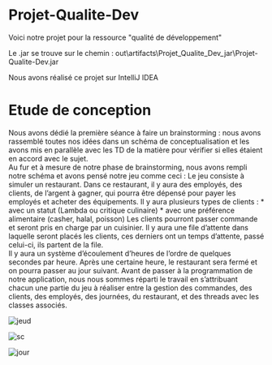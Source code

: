 # Projet-Qualite-Dev

Voici notre projet pour la ressource "qualité de développement"


Le .jar se trouve sur le chemin : out\artifacts\Projet_Qualite_Dev_jar\Projet-Qualite-Dev.jar

Nous avons réalisé ce projet sur IntelliJ IDEA






# Etude de conception

Nous avons dédié la première séance à faire un brainstorming : nous avons rassemblé toutes nos idées dans un schéma de conceptualisation et les avons mis en parallèle avec les TD de la matière pour vérifier si elles étaient en accord avec le sujet.  
Au fur et à mesure de notre phase de brainstorming, nous avons rempli notre schéma et avons pensé notre jeu comme ceci :
Le jeu consiste à simuler un restaurant. 
Dans ce restaurant, il y aura des employés, des clients, de l’argent à gagner, qui pourra être dépensé pour payer les employés et acheter des équipements.
Il y aura plusieurs types de clients :
                                * avec un statut (Lambda ou critique culinaire)
                                * avec une préférence alimentaire (casher, halal, poisson)
Les clients pourront passer commande et seront pris en charge par un cuisinier.
Il y aura une file d’attente dans laquelle seront placés les clients, ces derniers ont un temps d’attente, passé celui-ci, ils partent de la file.  
Il y aura un système d’écoulement d’heures de l’ordre de quelques secondes par heure. Après une certaine heure, le restaurant sera fermé et on pourra passer au jour suivant. 
Avant de passer à la programmation de notre application, nous nous sommes réparti le travail en s’attribuant chacun une partie du jeu à réaliser entre la gestion des commandes, des clients, des employés, des journées, du restaurant, et des threads avec les classes associés. 

![jeud](https://user-images.githubusercontent.com/92530859/207983204-f7db10d7-d47f-4941-b99d-f8cd2aae57e1.PNG)

![sc](https://user-images.githubusercontent.com/92530859/207983283-15d9d814-05a0-488e-a351-e95860445529.PNG)

![jour](https://user-images.githubusercontent.com/92530859/207983313-598e0877-28fe-43f2-9009-d7e6e0eec7a5.PNG)
